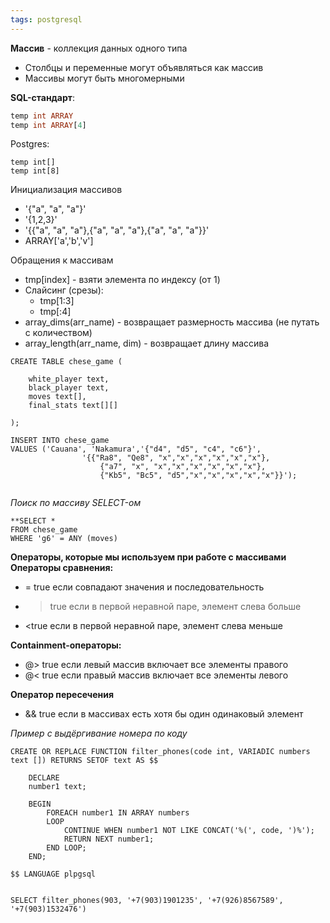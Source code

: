 ```yaml
---
tags: postgresql
---
```

**Массив** - коллекция данных одного типа

- Столбцы и переменные могут объявляться как массив
- Массивы могут быть многомерными

**SQL-стандарт**:
```sql
temp int ARRAY
temp int ARRAY[4]
```
Postgres:
```postgresql
temp int[]
temp int[8]
```

Инициализация массивов
- '{"a", "a", "a"}'
- '{1,2,3}'
- '{{"a", "a", "a"},{"a", "a", "a"},{"a", "a", "a"}}'
- ARRAY['a','b','v']

Обращения к массивам
- tmp[index] - взяти элемента по индексу (от 1)
- Слайсинг (срезы):
	- tmp[1:3]
	- tmp[:4]
- array_dims(arr_name) - возвращает размерность массива (не путать с количеством)
- array_length(arr_name, dim) - возвращает длину массива

```postgresql
CREATE TABLE chese_game (

	white_player text,
	black_player text,
	moves text[],
	final_stats text[][]
	
);

INSERT INTO chese_game
VALUES ('Cauana', 'Nakamura','{"d4", "d5", "c4", "c6"}', 	
				'{{"Ra8", "Qe8", "x","x","x","x","x","x"},
					{"a7", "x", "x","x","x","x","x","x"},
					{"Kb5", "Bc5", "d5","x","x","x","x","x"}}');
				
```

_Поиск по массиву SELECT-ом_
```postgresql
**SELECT * 
FROM chese_game
WHERE 'g6' = ANY (moves)
```

**Операторы, которые мы используем при работе с массивами**
**Операторы сравнения:**
- = true если совпадают значения и последовательность
- > true если в первой неравной паре, элемент слева больше
- <true если в первой неравной паре, элемент слева меньше

**Сontainment-операторы:**
- @> true если левый массив включает все элементы правого
- @<  true если правый массив включает все элементы левого

**Оператор пересечения**
- && true если в массивах есть хотя бы один одинаковый элемент

_Пример с выдёргивание номера по коду_
```postgresql
CREATE OR REPLACE FUNCTION filter_phones(code int, VARIADIC numbers text []) RETURNS SETOF text AS $$
	
	DECLARE
	number1 text;
	
	BEGIN
		FOREACH number1 IN ARRAY numbers
		LOOP
			CONTINUE WHEN number1 NOT LIKE CONCAT('%(', code, ')%');
			RETURN NEXT number1;
		END LOOP;
	END;

$$ LANGUAGE plpgsql


SELECT filter_phones(903, '+7(903)1901235', '+7(926)8567589', '+7(903)1532476')
```